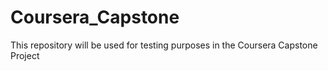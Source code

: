 # Coursera_Capstone
This repository will be used for testing purposes in the Coursera Capstone Project
